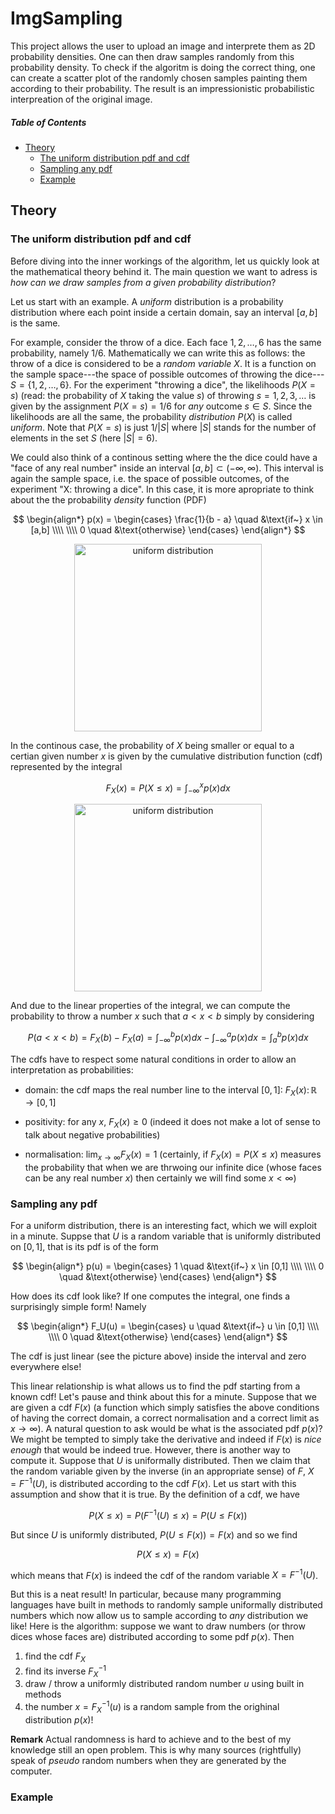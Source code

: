 # ImgSampling

This project allows the user to upload an image and interprete them as 2D probability densities. One can then draw samples randomly from this probability density. To check if the algoritm is doing the correct thing, one can create a scatter plot of the randomly chosen samples painting them according to their probability. The result is an impressionistic probabilistic interpreation of the original image.

##### Table of Contents
- [Theory](#theory)
   * [The uniform distribution pdf and cdf](#the-uniform-distribution-pdf-and-cdf)
   * [Sampling any pdf](#sampling-any-pdf)
   * [Example](#example)
 
  
 
## Theory

### The uniform distribution pdf and cdf
Before diving into the inner workings of the algorithm, let us quickly look at the mathematical theory behind it. 
The main question we want to adress is _how can we draw samples from a given probability distribution_? 

Let us start with an example.
A _uniform_ distribution is a probability distribution where each point inside a certain domain, say an interval $[a,b]$ is the same. 

For example, consider the throw of a dice. Each face $1,2,\dots,6$ has the same probability, namely $1/6$. 
Mathematically we can write this as follows: the throw of a dice is considered to be a _random variable_ $X$. It is a function on the sample space---the space of possible outcomes of throwing the dice---$S = \{1,2,\dots,6 \}$. For the experiment "throwing a dice", the likelihoods $P(X = s)$ (read: the probability of $X$ taking the value $s$) of throwing $s = 1,2,3,\dots$ is given by the assignment $P(X = s) = 1/6$ for _any_ outcome $s \in S$. Since the likelihoods are all the same, the probability _distribution_ $P(X)$ is called _uniform_. Note that $P(X = s)$ is just $1/|S|$ where $|S|$ stands for the number of elements in the set $S$ (here $|S| = 6$).

We could also think of a continous setting where the the dice could have a "face of any real number" inside an interval $[a,b] \subset (-\infty,\infty)$. This interval is again the sample space, i.e. the space of possible outcomes, of the experiment "X: throwing a dice".
In this case, it is more apropriate to think about the the probability _density_ function (PDF)

$$
\begin{align*} 
p(x) = \begin{cases} \frac{1}{b - a} \quad &\text{if~} x \in [a,b] \\\\ \\\\ 0 \quad &\text{otherwise} \end{cases} 
\end{align*}
$$

<p align="center">
 <img align="top"  src="https://github.com/dHuberYoumans/maths/blob/ImgSampling/img/uniform_pdf.png" title="uniform distribution" height=300px width=auto />
</p>

In the continous case, the probability of $X$ being smaller or equal to a certian given number $x$ is given by the cumulative distribution function (cdf) represented by the integral

$$ F_X(x) = P(X \leq x) = \int_{-\infty}^x p(x) dx $$

<p align="center">
 <img align="top"  src="https://github.com/dHuberYoumans/maths/blob/ImgSampling/img/uniform_cdf.png" title="uniform distribution" height=300px width=auto />
</p>

And due to the linear properties of the integral, we can compute the probability to throw a number $x$ such that $a < x < b$ simply by considering 

$$P(a < x < b) = F_X(b) - F_X(a) = \int_{-\infty}^b p(x)dx - \int_{-\infty}^a p(x)dx = \int_a^b p(x)dx$$

 The cdfs have to respect some natural conditions in order to allow an interpretation as probabilities:

 * domain: the cdf maps the real number line to the interval $[0,1]$: $F_X(x)\colon \mathbb{R} \to [0,1]$
   
 * positivity: for any $x$, $F_X(x) \geq 0$ (indeed it does not make a lot of sense to talk about negative probabilities)
   
 * normalisation: $\lim_{x\to \infty} F_X(x) = 1$ (certainly, if $F_X(x) = P(X \leq x)$ measures the probability that when we are thrwoing our infinite dice (whose faces can be any real number $x$) then certainly we will find some $x < \infty$) 

### Sampling any pdf 
For a uniform distribution, there is an interesting fact, which we will exploit in a minute.
Suppse that $U$ is a random variable that is uniformly distributed on $[0,1]$, that is its pdf is of the form 

$$
\begin{align*} 
p(u) = \begin{cases} 1 \quad &\text{if~} x \in [0,1] \\\\ \\\\ 0 \quad &\text{otherwise} \end{cases} 
\end{align*}
$$

How does its cdf look like? If one computes the integral, one finds a surprisingly simple form! Namely 

$$
\begin{align*} 
F_U(u) = \begin{cases} u \quad &\text{if~} u \in [0,1] \\\\ \\\\ 0 \quad &\text{otherwise} \end{cases} 
\end{align*}
$$

The cdf is just linear (see the picture above) inside the interval and zero everywhere else!

This linear relationship is what allows us to find the pdf starting from a known cdf! Let's pause and think about this for a minute. Suppose that we are given a cdf $F(x)$ (a function which simply satisfies the above conditions of having the correct domain, a correct normalisation and a correct limit as $x\to\infty$). A natural question to ask would be what is the associated pdf $p(x)$? We might be tempted to simply take the derivative and indeed if $F(x)$ is _nice enough_ that would be indeed true. However, there is another way to compute it. Suppose that $U$ is uniformally distributed. Then we claim that the random variable given by the inverse (in an appropriate sense) of $F$, $X = F^{-1}(U)$, is distributed according to the cdf $F(x)$. Let us start with this assumption and show that it is true. By the definition of a cdf, we have

$$P(X \leq x) = P( F^{-1}(U) \leq x) = P( U \leq F(x) )$$

But since $U$ is uniformly distributed, $P( U \leq F(x)) = F(x)$ and so we find 

$$P( X \leq x) = F(x)$$

which means that $F(x)$ is indeed the cdf of the random variable $X = F^{-1}(U)$.

But this is a neat result! In particular, because many programming languages have built in methods to randomly sample uniformally distributed numbers which now allow us to sample according to _any_ distribution we like! Here is the algorithm: suppose we want to draw numbers (or throw dices whose faces are) distributed according to some pdf $p(x)$. Then

1. find the cdf $F_X$
2. find its inverse $F_X^{-1}$
3. draw / throw a uniformly distributed random number $u$ using built in methods
4. the number $x = F_X^{-1}(u)$ is a random sample from the orighinal distribution $p(x)$!
 
**Remark** Actual randomness is hard to achieve and to the best of my knowledge still an open problem. This is why many sources (rightfully) speak of _pseudo_ random numbers when they are generated by the computer.

### Example

